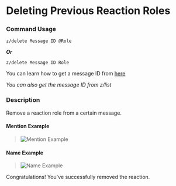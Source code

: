 # Deleting Previous Reaction Roles

### Command Usage

```z/delete Message ID @Role```

***Or*** 

```z/delete Message ID Role```

You can learn how to get a message ID from [here](https://support.discordapp.com/hc/en-us/articles/206346498-Where-can-I-find-my-User-Server-Message-ID-)

*You can also get the message ID from z/list*

### Description

Remove a reaction role from a certain message.

#### Mention Example
>![Mention Example](http://i.imjake.me/files/utaby.png)

#### Name Example
>![Name Example](http://i.imjake.me/files/g1t44.png)

Congratulations! You've successfully removed the reaction.
